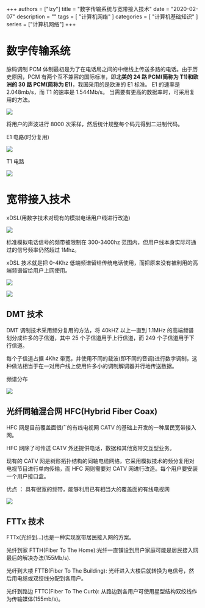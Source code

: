 +++
authors = ["lzy"]
title = "数字传输系统与宽带接入技术"
date = "2020-02-07"
description = ""
tags = [
    "计算机网络"
]
categories = [
    "计算机基础知识"
]
series = ["计算机网络"]
+++


# 数字传输系统

脉码调制 PCM 体制最初是为了在电话局之间的中继线上传送多路的电话。由于历史原因，PCM 有两个互不兼容的国际标准，即**北美的 24 路 PCM(简称为 T1)**和**欧洲的 30 路 PCM(简称为 E1)**，我国采用的是欧洲的 E1 标准。
E1 的速率是 2.048mb/s，而 T1 的速率是 1.544Mb/s。
当需要有更高的数据率时，可采用复用的方法。

![](../static/B2GcbSrDIokpc7xCcytcIcHvnUT.png)

将用户的声波进行 8000 次采样，然后统计规整每个码元得到二进制代码。

E1 电路(时分复用)

![](../static/AK9zbmOAAoq5IkxshzpcvaztnEc.png)

T1 电路

![](../static/VhVPbVkvCowzhNxIihAcgAVfn2e.png)

# 宽带接入技术

xDSL(用数字技术对现有的模拟电话用户线进行改造)

![](../static/OunRbNQPNoUGYHx3vkPc5B8tnff.png)

标准模拟电话信号的频带被限制在 300-3400hz 范围内，但用户线本身实际可通过的信号频率仍然超过 1Mhz。

xDSL 技术就是把 0-4Khz 低端频谱留给传统电话使用，而把原来没有被利用的高端频谱留给用户上网使用。

![](../static/QHrRbbGdEoNvNUxKILwcBpkQnrd.png)

![](../static/DO9YbUh0YoQCDNxy5atcPR0hnfc.png)

## DMT 技术

DMT 调制技术采用频分复用的方法，将 40kHZ 以上一直到 1.1MHz 的高端频谱划分成许多的子信道，其中 25 个子信道用于上行信道，而 249 个子信道用于下行信道。

每个子信道占据 4Khz 带宽，并使用不同的载波(即不同的音调)进行数字调制，这种做法相当于在一对用户线上使用许多小的调制解调器并行地传送数据。

频谱分布

![](../static/KzLhbUTSPoLncTxgC05cGr64ndg.png)

## 光纤同轴混合网 HFC(Hybrid Fiber Coax)

HFC 网是目前覆盖面很广的有线电视网 CATV 的基础上开发的一种居民宽带接入网。

HFC 网除了可传送 CATV 外还提供电话，数据和其他宽带交互型业务。

现有的 CATV 网是树形拓扑结构的同轴电缆网络，它采用模拟技术的频分复用对电视节目进行单向传输，而 HFC 网则需要对 CATV 网进行改造。每个用户要安装一个用户接口盒。

优点 ： 具有很宽的频带，能够利用已有相当大的覆盖面的有线电视网

![](../static/GQIubNoXjoBLzaxyb1Fcfmu4n9b.png)

## FTTx 技术

FTTx(光纤到…)也是一种实现宽带居民接入网的方案。

光纤到家 FTTH(Fiber To The Home):光纤一直铺设到用户家庭可能是居民接入网最后的解决办法(155Mb/s).

光纤到大楼 FTTB(Fiber To The Building): 光纤进入大楼后就转换为电信号，然后用电缆或双绞线分配到各用户。

光纤到路边 FTTC(Fiber To The Curb): 从路边到各用户可使用星型结构双绞线作为传输媒体(155mb/s)。
